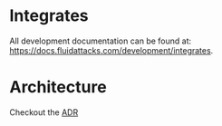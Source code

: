 # Integrates

All development documentation
can be found at:
<https://docs.fluidattacks.com/development/integrates>.

# Architecture

Checkout the [ADR](./arch/README.md)
